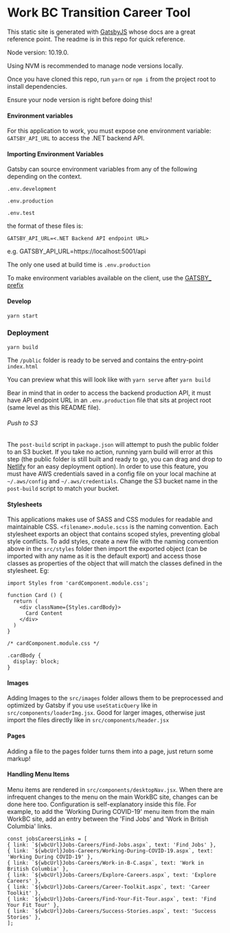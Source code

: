 # Work BC Transition Career Tool

This static site is generated with [GatsbyJS](https://gatsbyjs.org) whose docs are a great reference point. The readme is in this repo for quick reference.

Node version: 10.19.0.

Using NVM is recommended to manage node versions locally.

Once you have cloned this repo, run `yarn` or `npm i` from the project root to install dependencies.

Ensure your node version is right before doing this!

#### Environment variables

For this application to work, you must expose one environment variable: `GATSBY_API_URL` to access the .NET backend API.


#### Importing Environment Variables

Gatsby can source environment variables from any of the following depending on the context.

`.env.development`

`.env.production`

`.env.test`

the format of these files is:

```
GATSBY_API_URL=<.NET Backend API endpoint URL>
```
e.g. GATSBY_API_URL=https://localhost:5001/api

The only one used at build time is `.env.production`

To make environment variables available on the client, use the [GATSBY_ prefix](https://www.gatsbyjs.org/docs/environment-variables/)

#### Develop

`yarn start`

### Deployment

`yarn build`

The `/public` folder is ready to be served and contains the entry-point `index.html`

You can preview what this will look like with `yarn serve` after `yarn build`

Bear in mind that in order to access the backend production API, it must have API endpoint URL in an `.env.production` file that sits at project root (same level as this README file).

###### Push to S3

The `post-build` script in `package.json` will attempt to push the public folder to an S3 bucket. If you take no action, running yarn build will error at this step (the public folder is still built and ready to go, you can drag and drop to [Netlify](https://www.netlify.com/) for an easy deployment option). In order to use this feature, you must have AWS credentials saved in a config file on your local machine at `~/.aws/config` and `~/.aws/credentials`. Change the S3 bucket name in the `post-build` script to match your bucket.

#### Stylesheets

This applications makes use of SASS and CSS modules for readable and maintainable CSS. `<filename>.module.scss` is the naming convention. Each stylesheet exports an object that contains scoped styles, preventing global style conflicts. To add styles, create a new file with the naming convention above in the `src/styles` folder then import the exported object (can be imported with any name as it is the default export) and access those classes as properties of the object that will match the classes defined in the stylesheet. Eg:

```
import Styles from 'cardComponent.module.css';

function Card () {
  return (
    <div className={Styles.cardBody}>
      Card Content
    </div>
  )
}
```
```
/* cardComponent.module.css */

.cardBody {
  display: block;
}
```

#### Images

Adding Images to the `src/images` folder allows them to be preprocessed and optimized by Gatsby if you use `useStaticQuery` like in `src/components/loaderImg.jsx`. Good for larger images, otherwise just import the files directly like in `src/components/header.jsx`

#### Pages

Adding a file to the pages folder turns them into a page, just return some markup!


#### Handling Menu Items

Menu items are rendered in `src/components/desktopNav.jsx`. When there are infrequent changes to the menu on the main WorkBC site, changes can be done here too. Configuration is self-explanatory inside this file. For example, to add the 'Working During COVID-19' menu item from the main WorkBC site, add an entry between the 'Find Jobs' and 'Work in British Columbia' links.

```
const jobsCareersLinks = [
{ link: `${wbcUrl}Jobs-Careers/Find-Jobs.aspx`, text: 'Find Jobs' },
{ link: `${wbcUrl}Jobs-Careers/Working-During-COVID-19.aspx`, text: 'Working During COVID-19' },
{ link: `${wbcUrl}Jobs-Careers/Work-in-B-C.aspx`, text: 'Work in British Columbia' },
{ link: `${wbcUrl}Jobs-Careers/Explore-Careers.aspx`, text: 'Explore Careers' },
{ link: `${wbcUrl}Jobs-Careers/Career-Toolkit.aspx`, text: 'Career Toolkit' },
{ link: `${wbcUrl}Jobs-Careers/Find-Your-Fit-Tour.aspx`, text: 'Find Your Fit Tour' },
{ link: `${wbcUrl}Jobs-Careers/Success-Stories.aspx`, text: 'Success Stories' },
];
```
